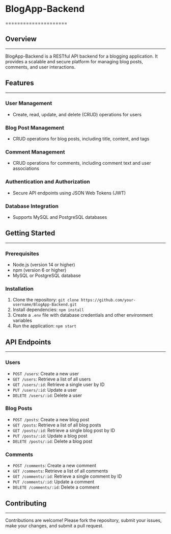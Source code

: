 # BlogApp-Backend
=====================

## Overview
-----------

BlogApp-Backend is a RESTful API backend for a blogging application. It provides a scalable and secure platform for managing blog posts, comments, and user interactions.

## Features
------------

### User Management

* Create, read, update, and delete (CRUD) operations for users

### Blog Post Management

* CRUD operations for blog posts, including title, content, and tags

### Comment Management

* CRUD operations for comments, including comment text and user associations

### Authentication and Authorization

* Secure API endpoints using JSON Web Tokens (JWT)

### Database Integration

* Supports MySQL and PostgreSQL databases

## Getting Started
---------------

### Prerequisites

* Node.js (version 14 or higher)
* npm (version 6 or higher)
* MySQL or PostgreSQL database

### Installation

1. Clone the repository: `git clone https://github.com/your-username/BlogApp-Backend.git`
2. Install dependencies: `npm install`
3. Create a `.env` file with database credentials and other environment variables
4. Run the application: `npm start`

## API Endpoints
--------------

### Users

* `POST /users`: Create a new user
* `GET /users`: Retrieve a list of all users
* `GET /users/:id`: Retrieve a single user by ID
* `PUT /users/:id`: Update a user
* `DELETE /users/:id`: Delete a user

### Blog Posts

* `POST /posts`: Create a new blog post
* `GET /posts`: Retrieve a list of all blog posts
* `GET /posts/:id`: Retrieve a single blog post by ID
* `PUT /posts/:id`: Update a blog post
* `DELETE /posts/:id`: Delete a blog post

### Comments

* `POST /comments`: Create a new comment
* `GET /comments`: Retrieve a list of all comments
* `GET /comments/:id`: Retrieve a single comment by ID
* `PUT /comments/:id`: Update a comment
* `DELETE /comments/:id`: Delete a comment

## Contributing
--------------

Contributions are welcome! Please fork the repository, submit your issues, make your changes, and submit a pull request.

